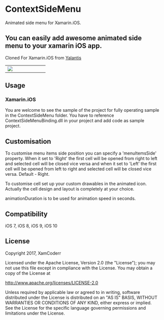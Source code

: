 # ContextSideMenu
Animated side menu for Xamarin.iOS.

## You can easily add awesome animated side menu to  your xamarin iOS app.

Cloned For Xamarin.iOS from [Yalantis](https://github.com/Yalantis/Context-Menu.iOS)


<table>
<tr>
<td width="24.5%" valign="top" align="justify">
<img src="https://github.com/XamCoderr/ContextSideMenu/blob/master/ContextSideMenuWithBind/ScreenShots/contextMenu.gif?raw=true">
</td>
</tr>
</table>


## Usage

### Xamarin.iOS

You are welcome to see the sample of the project for fully operating sample in the ContextSideMenu folder. You have to reference ContextSideMenuBinding.dll in your project and add code as sample project.

## Customisation

To customise menu items side position you can specify a 'menuItemsSide' property. When it set to 'Right' the first cell will be opened from right to left and selected cell will be closed vice versa and when it set to 'Left' the first cell will be opened from left to right and selected cell will be closed vice versa. Default - Right. 

To customise cell set up your custom drawables in the animated icon. Actually the cell design and layout is completely at your choice.

animationDuration is to be used for animation speed in seconds.

## Compatibility

iOS 7,
iOS 8,
iOS 9,
iOS 10

## License

Copyright 2017, XamCoderr

Licensed under the Apache License, Version 2.0 (the "License");
you may not use this file except in compliance with the License.
You may obtain a copy of the License at

http://www.apache.org/licenses/LICENSE-2.0

Unless required by applicable law or agreed to in writing, software
distributed under the License is distributed on an "AS IS" BASIS,
WITHOUT WARRANTIES OR CONDITIONS OF ANY KIND, either express or implied.
See the License for the specific language governing permissions and
limitations under the License.
